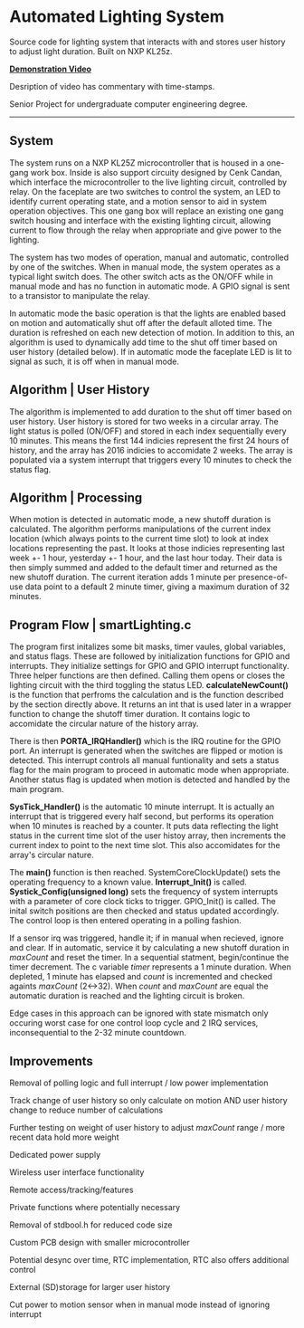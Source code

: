 # Automated Lighting System
Source code for lighting system that interacts with and stores user history to adjust light duration. Built on NXP KL25z.

**[Demonstration Video](https://youtu.be/32dDoZ-XoAY)**
 
Desription of video has commentary with time-stamps.

Senior Project for undergraduate computer engineering degree.
****************************************************************************************************************************************
## System
The system runs on a NXP KL25Z microcontroller that is housed in a one-gang work box. Inside is also support circuity designed by Cenk Candan, which interface the microcontroller to the live lighting circuit, controlled by relay. On the faceplate are two switches to control the system, an LED to identify current operating state, and a motion sensor to aid in system operation objectives. This one gang box will replace an existing one gang switch housing and interface with the existing lighting circuit, allowing current to flow through the relay when appropriate and give power to the lighting.

The system has two modes of operation, manual and automatic, controlled by one of the switches. When in manual mode, the system operates as a typical light switch does. The other switch acts as the ON/OFF while in manual mode and has no function in automatic mode. A GPIO signal is sent to a transistor to manipulate the relay.

In automatic mode the basic operation is that the lights are enabled based on motion and automatically shut off after the default alloted time. The duration is refreshed on each new detection of motion. In addition to this, an algorithm is used to dynamically add time to the shut off timer based on user history (detailed below). If in automatic mode the faceplate LED is lit to signal as such, it is off when in manual mode.

## Algorithm | User History

The algorithm is implemented to add duration to the shut off timer based on user history. User history is stored for two weeks in a      circular array. The light status is polled (ON/OFF) and stored in each index sequentially every 10 minutes. This means the first 144 indicies represent the first 24 hours of history, and the array has 2016 indicies to accomidate 2 weeks. The array is populated via a system interrupt that triggers every 10 minutes to check the status flag.

## Algorithm | Processing

When motion is detected in automatic mode, a new shutoff duration is calculated. The algorithm performs manipulations of the current index location (which always points to the current time slot) to look at index locations representing the past. It looks at those indicies representing last week +- 1 hour, yesterday +- 1 hour, and the last hour today. Their data is then simply summed and added to the default timer and returned as the new shutoff duration. The current iteration adds 1 minute per presence-of-use data point to a default 2 minute timer, giving a maximum duration of 32 minutes.

## Program Flow | smartLighting.c

The program first initalizes some bit masks, timer vaules, global variables, and status flags. These are followed by initialization functions for GPIO and interrupts. They initialize settings for GPIO and GPIO interrupt functionality. Three helper functions are then defined. Calling them opens or closes the lighting circuit with the third toggling the status LED. **calculateNewCount()** is the function that perfroms the calculation and is the function described by the section directly above. It returns an int that is used later in a wrapper function to change the shutoff timer duration. It contains logic to accomidate the circular nature of the history array.

There is then **PORTA_IRQHandler()** which is the IRQ routine for the GPIO port. An interrupt is generated when the switches are flipped or motion is detected. This interrupt controls all manual funtionality and sets a status flag for the main program to proceed in automatic mode when appropriate. Another status flag is updated when motion is detected and handled by the main program. 

**SysTick_Handler()** is the automatic 10 minute interrupt. It is actually an interrupt that is triggered every half second, but performs its operation when 10 minutes is reached by a counter. It puts data reflecting the light status in the current time slot of the user histoy array, then increments the current index to point to the next time slot. This also accomidates for the array's circular nature.

The **main()** function is then reached. SystemCoreClockUpdate() sets the operating frequency to a known value. **Interrupt_Init()** is called. **Systick_Config(unsigned long)** sets the frequency of system interrupts with a parameter of core clock ticks to trigger. GPIO_Init() is called. The inital switch positions are then checked and status updated accordingly. The control loop is then entered operating in a polling fashion. 

If a sensor irq was triggered, handle it; if in manual when recieved, ignore and clear. If in automatic, service it by calculating a new shutoff duration in *maxCount* and reset the timer. In a sequential statment, begin/continue the timer decrement. The c variable *timer* represents a 1 minute duration. When depleted, 1 minute has elapsed and *count* is incremented and checked againts *maxCount* (2<->32). When *count* and *maxCount* are equal the automatic duration is reached and the lighting circuit is broken.

Edge cases in this approach can be ignored with state mismatch only occuring worst case for one control loop cycle and 2 IRQ services, inconsequential to the 2-32 minute countdown.

## Improvements

Removal of polling logic and full interrupt / low power implementation

Track change of user history so only calculate on motion AND user history change to reduce number of calculations

Further testing on weight of user history to adjust *maxCount* range / more recent data hold more weight

Dedicated power supply

Wireless user interface functionality

Remote access/tracking/features

Private functions where potentially necessary

Removal of stdbool.h for reduced code size

Custom PCB design with smaller microcontroller

Potential desync over time, RTC implementation, RTC also offers additional control

External (SD)storage for larger user history

Cut power to motion sensor when in manual mode instead of ignoring interrupt
